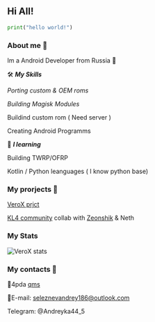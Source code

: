 ## Hi All!

```python
print("hello world!")
```

### About me 📜

Im a Android Developer from Russia 🗽

🛠️ ___My Skills___

_Porting custom & OEM roms_

_Building Magisk Modules_

Buildind custom rom ( Need server )

Creating Android Programms


🧠 ___I learning___

Building TWRP/OFRP

Kotlin / Python leanguages ( I know python base)


 ### My prorjects 💼

[VeroX prjct](https://t.me/Andreyka445real)

[KL4 community](https://t.me/kl4community) collab with [Zeonshik](https://4pda.to/forum/index.php?showuser=11916629) & Neth

### My Stats

![VeroX stats](https://github-readme-stats.vercel.app/api?username=Andreyka445&show_icons=true&theme=tokyonight)




### My contacts 📱
🔢4pda [qms](https://4pda.to/forum/index.php?showuser=11624748)

📧E-mail: seleznevandrey186@outlook.com

Telegram: @Andreyka44_5

